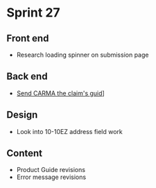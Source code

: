 # Sprint 27

## Front end
- Research loading spinner on submission page


## Back end
- [Send CARMA the claim's guid](https://github.com/department-of-veterans-affairs/va.gov-team/issues/11204)]

## Design
- Look into 10-10EZ address field work


## Content
- Product Guide revisions
- Error message revisions
